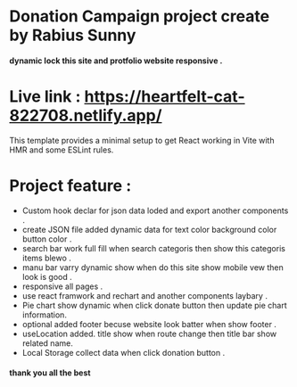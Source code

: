 # Donation Campaign project create by Rabius Sunny
#### dynamic lock this site and protfolio website responsive .

# Live link : https://heartfelt-cat-822708.netlify.app/

This template provides a minimal setup to get React working in Vite with HMR and some ESLint rules.


# Project feature :
- Custom hook declar for json data loded and export another components .
- create JSON file added dynamic data for text color background color button color .
- search bar work full fill when search categoris then show this categoris items blewo .
- manu bar varry dynamic show when do this site show mobile vew then look is good .
- responsive all pages  .
- use react framwork and rechart and another components laybary .
- Pie chart show dynamic when click donate button then update pie chart information.
- optional added footer becuse website look batter when show footer .
- useLocation added. title show when route change then title bar show related name.
- Local Storage collect data when click donation button .



#### thank you all the best


